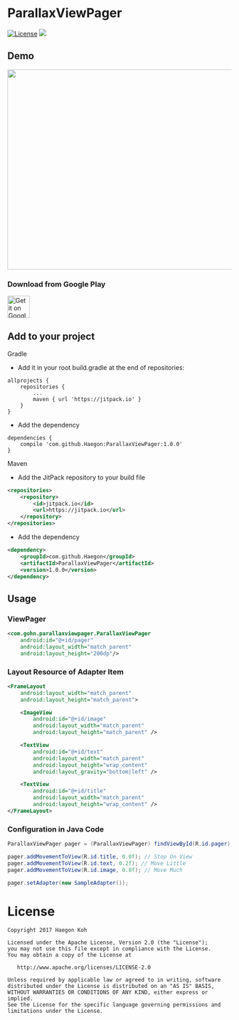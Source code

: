 # ParallaxViewPager

[![License](https://img.shields.io/badge/License-Apache%202.0-blue.svg)](https://opensource.org/licenses/Apache-2.0)
[![](https://jitpack.io/v/Haegon/ParallaxViewPager.svg)](https://jitpack.io/#Haegon/ParallaxViewPager)


## Demo

<img src="https://github.com/Haegon/ParallaxViewPager/extra/demo.gif" width="2820px" height="450px"/>

### Download from Google Play

<a href="https://play.google.com/store/apps/details?id=com.gohn.parallaxviewpager.sample"><img alt="Get it on Google Play" src="https://play.google.com/intl/en_us/badges/images/generic/en-play-badge.png" height="50px"/></a>



## Add to your project

Gradle

* Add it in your root build.gradle at the end of repositories:
```Gradle
allprojects {
    repositories {
    	...
    	maven { url 'https://jitpack.io' }
    }
}
```

* Add the dependency
```Gradle
dependencies {
    compile 'com.github.Haegon:ParallaxViewPager:1.0.0'
}
```


Maven

* Add the JitPack repository to your build file
```xml
<repositories>
    <repository>
        <id>jitpack.io</id>
        <url>https://jitpack.io</url>
    </repository>
</repositories>
```

* Add the dependency
```xml
<dependency>
    <groupId>com.github.Haegon</groupId>
    <artifactId>ParallaxViewPager</artifactId>
    <version>1.0.0</version>
</dependency>
```

## Usage

### ViewPager
```xml
<com.gohn.parallaxviewpager.ParallaxViewPager
    android:id="@+id/pager"
    android:layout_width="match_parent"
    android:layout_height="200dp"/>
```

### Layout Resource of Adapter Item
```xml
<FrameLayout
    android:layout_width="match_parent"
    android:layout_height="match_parent">

    <ImageView
        android:id="@+id/image"
        android:layout_width="match_parent"
        android:layout_height="match_parent" />

    <TextView
        android:id="@+id/text"
        android:layout_width="match_parent"
        android:layout_height="wrap_content"
        android:layout_gravity="bottom|left" />

    <TextView
        android:id="@+id/title"
        android:layout_width="match_parent"
        android:layout_height="wrap_content" />
</FrameLayout>
```


### Configuration in Java Code
```Java
ParallaxViewPager pager = (ParallaxViewPager) findViewById(R.id.pager);

pager.addMovementToView(R.id.title, 0.0f); // Stop On View
pager.addMovementToView(R.id.text, 0.2f); // Move Little
pager.addMovementToView(R.id.image, 0.8f); // Move Much

pager.setAdapter(new SampleAdapter());
```

License
=======

    Copyright 2017 Haegon Koh

    Licensed under the Apache License, Version 2.0 (the "License");
    you may not use this file except in compliance with the License.
    You may obtain a copy of the License at

       http://www.apache.org/licenses/LICENSE-2.0

    Unless required by applicable law or agreed to in writing, software
    distributed under the License is distributed on an "AS IS" BASIS,
    WITHOUT WARRANTIES OR CONDITIONS OF ANY KIND, either express or implied.
    See the License for the specific language governing permissions and
    limitations under the License.
